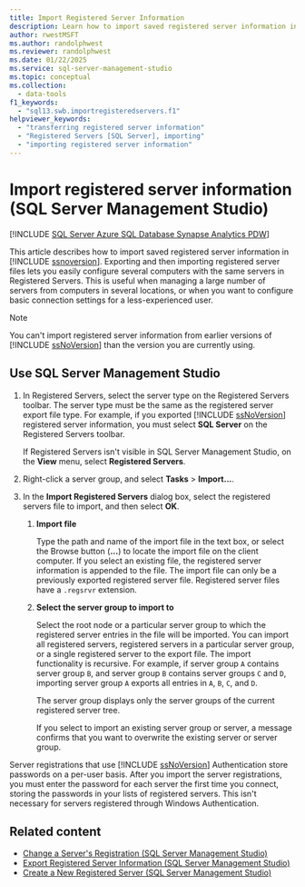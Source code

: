 ```yaml
---
title: Import Registered Server Information
description: Learn how to import saved registered server information in SQL Server Management Studio.
author: rwestMSFT
ms.author: randolphwest
ms.reviewer: randolphwest
ms.date: 01/22/2025
ms.service: sql-server-management-studio
ms.topic: conceptual
ms.collection:
  - data-tools
f1_keywords:
  - "sql13.swb.importregisteredservers.f1"
helpviewer_keywords:
  - "transferring registered server information"
  - "Registered Servers [SQL Server], importing"
  - "importing registered server information"
---
```


# Import registered server information (SQL Server Management Studio)

[!INCLUDE [SQL Server Azure SQL Database Synapse Analytics PDW](../includes/applies-to-version/sql-asdb-asdbmi-asa-pdw.md)]

This article describes how to import saved registered server information in [!INCLUDE [ssnoversion](../includes/ssnoversion-md.md)]. Exporting and then importing registered server files lets you easily configure several computers with the same servers in Registered Servers. This is useful when managing a large number of servers from computers in several locations, or when you want to configure basic connection settings for a less-experienced user.

> [!NOTE]  
> You can't import registered server information from earlier versions of [!INCLUDE [ssNoVersion](../includes/ssnoversion-md.md)] than the version you are currently using.

## <a id="SSMSProcedure"></a> Use SQL Server Management Studio

1. In Registered Servers, select the server type on the Registered Servers toolbar. The server type must be the same as the registered server export file type. For example, if you exported [!INCLUDE [ssNoVersion](../includes/ssnoversion-md.md)] registered server information, you must select **SQL Server** on the Registered Servers toolbar.

   If Registered Servers isn't visible in SQL Server Management Studio, on the **View** menu, select **Registered Servers**.

1. Right-click a server group, and select **Tasks** > **Import...**.

1. In the **Import Registered Servers** dialog box, select the registered servers file to import, and then select **OK**.

   1. **Import file**

      Type the path and name of the import file in the text box, or select the Browse button (**...**) to locate the import file on the client computer. If you select an existing file, the registered server information is appended to the file. The import file can only be a previously exported registered server file. Registered server files have a `.regsrvr` extension.

   1. **Select the server group to import to**

      Select the root node or a particular server group to which the registered server entries in the file will be imported. You can import all registered servers, registered servers in a particular server group, or a single registered server to the export file. The import functionality is recursive. For example, if server group `A` contains server group `B`, and server group `B` contains server groups `C` and `D`, importing server group `A` exports all entries in `A`, `B`, `C`, and `D`.

      The server group displays only the server groups of the current registered server tree.

      If you select to import an existing server group or server, a message confirms that you want to overwrite the existing server or server group.

Server registrations that use [!INCLUDE [ssNoVersion](../includes/ssnoversion-md.md)] Authentication store passwords on a per-user basis. After you import the server registrations, you must enter the password for each server the first time you connect, storing the passwords in your lists of registered servers. This isn't necessary for servers registered through Windows Authentication.

## Related content

- [Change a Server's Registration (SQL Server Management Studio)](change-a-server-s-registration-sql-server-management-studio.md)
- [Export Registered Server Information (SQL Server Management Studio)](export-registered-server-information-sql-server-management-studio.md)
- [Create a New Registered Server (SQL Server Management Studio)](create-a-new-registered-server-sql-server-management-studio.md)
